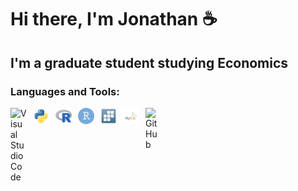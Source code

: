 # Hi there, I'm Jonathan  ☕

## I'm a graduate student studying Economics

### Languages and Tools:

[<img align="left" alt="Visual Studio Code" width="26px" src="https://cdn.jsdelivr.net/gh/devicons/devicon/icons/vscode/vscode-original.svg" style="padding-right:10px;" />][vscode]
[<img align="left" alt="Python" width="26px" src="https://github.com/devicons/devicon/blob/master/icons/python/python-original.svg" style="padding-right:10px;" />](https://www.python.org/)
[<img align="left" alt="R" width="26px" src="https://github.com/devicons/devicon/blob/master/icons/r/r-original.svg" style="padding-right:10px;" />](https://www.r-project.org/)
[<img align="left" alt="Rstudio" width="26px" src="https://github.com/devicons/devicon/blob/master/icons/rstudio/rstudio-original.svg" style="padding-right:10px;" />](https://www.rstudio.com/)
[<img align="left" alt="Stata" width="26px" src="https://github.com/jtregde/jtregde/blob/main/file_type_stata_icon_130148.svg" style="padding-right:10px;" />](https://www.rstudio.com/)
[<img align="left" alt="Stata" width="26px" src="https://github.com/jtregde/jtregde/blob/main/mysql-logo-svgrepo-com.svg" style="padding-right:10px;" />](https://www.mysql.com/)

[<img align="left" alt="GitHub" width="26px" src="https://user-images.githubusercontent.com/3369400/139447912-e0f43f33-6d9f-45f8-be46-2df5bbc91289.png" style="padding-right:10px;" />](https://www.stata.com/)


<br />
<br />

</details>

[vscode]: https://code.visualstudio.com/
